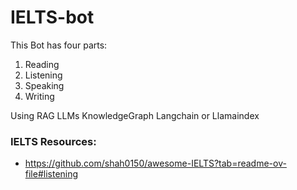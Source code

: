 # IELTS-bot

This Bot has four parts:
1. Reading
2. Listening
3. Speaking
4. Writing






Using RAG LLMs KnowledgeGraph Langchain or Llamaindex


### IELTS Resources: 
- https://github.com/shah0150/awesome-IELTS?tab=readme-ov-file#listening